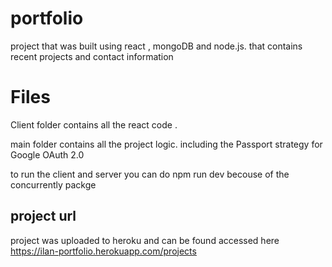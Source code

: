 # portfolio

project that was built using react , mongoDB and node.js. that contains recent projects and contact information 


# Files

Client folder contains all the react code .  

main folder contains all the project logic. including the Passport strategy for Google OAuth 2.0

to run the client and server you can do npm run dev becouse of the concurrently packge 

## project url

project was uploaded to heroku and can be found accessed here  https://ilan-portfolio.herokuapp.com/projects
